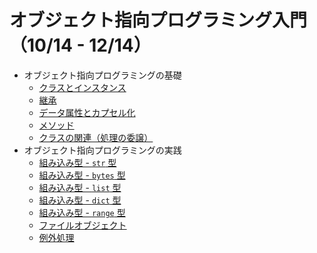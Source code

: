 # オブジェクト指向プログラミング入門（10/14 - 12/14）

* オブジェクト指向プログラミングの基礎
  + [クラスとインスタンス](01_class.md)
  + [継承](02_extends.md)
  + [データ属性とカプセル化](03_capsule.md)
  + [メソッド](04_method.md)
  + [クラスの関連（処理の委譲）](05_delegate.md)
* オブジェクト指向プログラミングの実践
  + [組み込み型 - `str` 型](21_str.md)
  + [組み込み型 - `bytes` 型](22_bytes.md)
  + [組み込み型 - `list` 型](23_list.md)
  + [組み込み型 - `dict` 型](24_dict.md)
  + [組み込み型 - `range` 型](25_range.md)
  + [ファイルオブジェクト](26_fileobject.md)
  + [例外処理](27_exception.md)
